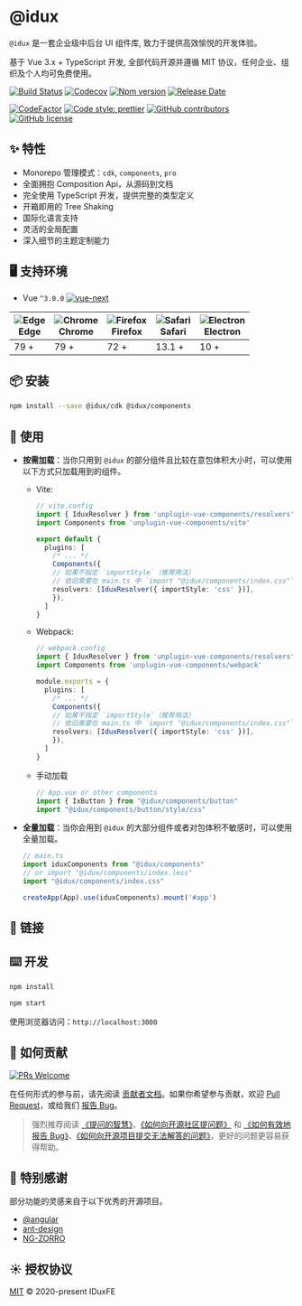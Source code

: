 # @idux

`@idux` 是一套企业级中后台 UI 组件库, 致力于提供高效愉悦的开发体验。

基于 Vue 3.x + TypeScript 开发, 全部代码开源并遵循 MIT 协议，任何企业、组织及个人均可免费使用。

<div class="introduce-badges">

[![Build Status](https://dev.azure.com/iduxfeteam/IduxFE/_apis/build/status/IduxFE.idux?branchName=main)](https://dev.azure.com/iduxfeteam/IduxFE/_build/latest?definitionId=2&branchName=main)
[![Codecov](https://codecov.io/gh/IDuxFE/idux/branch/main/graph/badge.svg?token=PGAUXP06V3)](https://codecov.io/gh/IDuxFE/idux)
[![Npm version](https://img.shields.io/npm/v/@idux/components)](https://www.npmjs.com/package/@idux/components)
[![Release Date](https://img.shields.io/github/release-date/IDuxFE/idux)](https://github.com/IDuxFE/idux/releases)

[![CodeFactor](https://www.codefactor.io/repository/github/iduxfe/idux/badge)](https://www.codefactor.io/repository/github/iduxfe/idux)
[![Code style: prettier](https://img.shields.io/badge/code_style-prettier-ff69b4)](https://github.com/prettier/prettier)
[![GitHub contributors](https://img.shields.io/github/contributors/IDuxFE/idux)](https://github.com/IDuxFE/idux/contributors)
[![GitHub license](https://img.shields.io/github/license/IDuxFE/idux)](https://github.com/IDuxFE/idux/blob/main/LICENSE)

</div>

## ✨ 特性

- Monorepo 管理模式：`cdk`, `components`, `pro`
- 全面拥抱 Composition Api，从源码到文档
- 完全使用 TypeScript 开发，提供完整的类型定义
- 开箱即用的 Tree Shaking
- 国际化语言支持
- 灵活的全局配置
- 深入细节的主题定制能力

## 🖥 支持环境

- Vue `^3.0.0` [![vue-next](https://img.shields.io/npm/v/vue/next.svg)](https://www.npmjs.com/package/vue/v/next)

| <img src="https://cdn.jsdelivr.net/npm/@browser-logos/edge/edge_32x32.png" alt="Edge"/><br />Edge | <img src="https://cdn.jsdelivr.net/npm/@browser-logos/chrome/chrome_32x32.png" alt="Chrome"/><br />Chrome | <img src="https://cdn.jsdelivr.net/npm/@browser-logos/firefox/firefox_32x32.png" alt="Firefox"/><br />Firefox | <img src="https://cdn.jsdelivr.net/npm/@browser-logos/safari/safari_32x32.png" alt="Safari"/><br />Safari | <img src="https://cdn.jsdelivr.net/npm/@browser-logos/electron/electron_32x32.png" alt="Electron"/><br />Electron |
| --------- | --------- | --------- | --------- | --------- |
| 79 + | 79 + | 72 + | 13.1 + | 10 + |

## 📦 安装

```bash
npm install --save @idux/cdk @idux/components
```

## 🔨 使用

- **按需加载**：当你只用到 `@idux` 的部分组件且比较在意包体积大小时，可以使用以下方式只加载用到的组件。

  - Vite:

    ```ts
    // vite.config
    import { IduxResolver } from 'unplugin-vue-components/resolvers'
    import Components from 'unplugin-vue-components/vite'

    export default {
      plugins: [
        /* ... */
        Components({
        // 如果不指定 `importStyle`（推荐用法）
        // 依旧需要在 main.ts 中 `import "@idux/components/index.css"`
        resolvers: [IduxResolver({ importStyle: 'css' })],
        }),
      ]
    }
    ```

  - Webpack:

    ```ts
    // webpack.config
    import { IduxResolver } from 'unplugin-vue-components/resolvers'
    import Components from 'unplugin-vue-components/webpack'

    module.exports = {
      plugins: [
        /* ... */
        Components({
        // 如果不指定 `importStyle`（推荐用法）
        // 依旧需要在 main.ts 中 `import "@idux/components/index.css"`
        resolvers: [IduxResolver({ importStyle: 'css' })],
        }),
      ]
    }
    ```

  - 手动加载

    ```ts
    // App.vue or other components
    import { IxButton } from "@idux/components/button"
    import "@idux/components/button/style/css"
    ```

- **全量加载**：当你会用到 `@idux` 的大部分组件或者对包体积不敏感时，可以使用全量加载。

    ```ts
    // main.ts
    import iduxComponents from "@idux/components"
    // or import "@idux/components/index.less"
    import "@idux/components/index.css" 

    createApp(App).use(iduxComponents).mount('#app')
    ```

## 🔗 链接

## ⌨️ 开发

```bash
npm install

npm start
```

使用浏览器访问：`http://localhost:3000`

## 🤝 如何贡献

[![PRs Welcome](https://img.shields.io/badge/PRs-welcome-brightgreen.svg)](https://github.com/IDuxFE/idux/pulls)

在任何形式的参与前，请先阅读 [贡献者文档](https://github.com/IDuxFE/idux/blob/main/packages/site/src/docs/Contributing.zh.md)。如果你希望参与贡献，欢迎 [Pull Request](https://github.com/IDuxFE/idux/pulls)，或给我们 [报告 Bug](https://github.com/IDuxFE/idux/issues)。

> 强烈推荐阅读 [《提问的智慧》](https://github.com/ryanhanwu/How-To-Ask-Questions-The-Smart-Way)、[《如何向开源社区提问题》](https://github.com/seajs/seajs/issues/545) 和 [《如何有效地报告 Bug》](http://www.chiark.greenend.org.uk/%7Esgtatham/bugs-cn.html)、[《如何向开源项目提交无法解答的问题》](https://zhuanlan.zhihu.com/p/25795393)，更好的问题更容易获得帮助。

## 💖 特别感谢

部分功能的灵感来自于以下优秀的开源项目。  

- [@angular](https://github.com/angular)
- [ant-design](https://github.com/ant-design)
- [NG-ZORRO](https://github.com/NG-ZORRO)

## ☀️ 授权协议

[MIT](https://github.com/IDuxFE/idux/blob/main/LICENSE) © 2020-present IDuxFE
